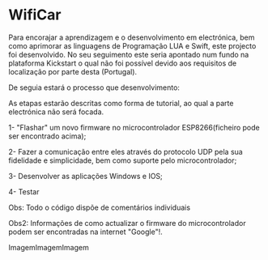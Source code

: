 # WifiCar

Para encorajar a aprendizagem e o desenvolvimento em electrónica, bem como aprimorar as linguagens de Programação LUA e Swift, este projecto foi desenvolvido. No seu seguimento este seria apontado num fundo na plataforma Kickstart o qual não foi possível devido aos requisitos de localização por parte desta (Portugal). 

De seguia estará o processo que desenvolvimento:

As etapas estarão descritas como forma de tutorial, ao qual a parte electrónica não será focada. 

1- "Flashar" um novo firmware no microcontrolador ESP8266(ficheiro pode ser encontrado acima); 

2- Fazer a comunicação entre eles através do protocolo UDP pela sua fidelidade e simplicidade, bem como suporte pelo microcontrolador; 

3- Desenvolver as aplicações Windows e IOS;

4- Testar 

Obs: Todo o código dispõe de comentários individuais 

Obs2: Informações de como actualizar o firmware do microcontrolador podem ser encontradas na internet "Google"!.

ImagemImagemImagem
